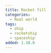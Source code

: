 ```yaml
---
title: Rocket fill
categories:
  - Real world
tags:
  - ship
  - rocketship
  - spaceship
added: 1.10.0
---
```

